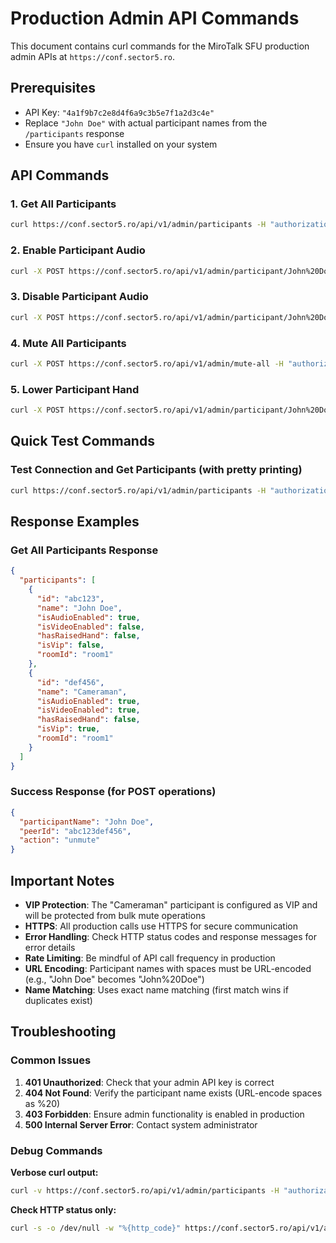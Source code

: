 # Production Admin API Commands

This document contains curl commands for the MiroTalk SFU production admin APIs at `https://conf.sector5.ro`.

## Prerequisites

- API Key: `"4a1f9b7c2e8d4f6a9c3b5e7f1a2d3c4e"`
- Replace `"John Doe"` with actual participant names from the `/participants` response
- Ensure you have `curl` installed on your system

## API Commands

### 1. Get All Participants

```bash
curl https://conf.sector5.ro/api/v1/admin/participants -H "authorization: 4a1f9b7c2e8d4f6a9c3b5e7f1a2d3c4e"
```

### 2. Enable Participant Audio

```bash
curl -X POST https://conf.sector5.ro/api/v1/admin/participant/John%20Doe/enable-audio -H "authorization: 4a1f9b7c2e8d4f6a9c3b5e7f1a2d3c4e"
```

### 3. Disable Participant Audio

```bash
curl -X POST https://conf.sector5.ro/api/v1/admin/participant/John%20Doe/disable-audio -H "authorization: 4a1f9b7c2e8d4f6a9c3b5e7f1a2d3c4e"
```

### 4. Mute All Participants

```bash
curl -X POST https://conf.sector5.ro/api/v1/admin/mute-all -H "authorization: 4a1f9b7c2e8d4f6a9c3b5e7f1a2d3c4e"
```

### 5. Lower Participant Hand

```bash
curl -X POST https://conf.sector5.ro/api/v1/admin/participant/John%20Doe/lower-hand -H "authorization: 4a1f9b7c2e8d4f6a9c3b5e7f1a2d3c4e"
```

## Quick Test Commands

### Test Connection and Get Participants (with pretty printing)

```bash
curl https://conf.sector5.ro/api/v1/admin/participants -H "authorization: 4a1f9b7c2e8d4f6a9c3b5e7f1a2d3c4e" | jq '.'
```

## Response Examples

### Get All Participants Response

```json
{
  "participants": [
    {
      "id": "abc123",
      "name": "John Doe",
      "isAudioEnabled": true,
      "isVideoEnabled": false,
      "hasRaisedHand": false,
      "isVip": false,
      "roomId": "room1"
    },
    {
      "id": "def456",
      "name": "Cameraman",
      "isAudioEnabled": true,
      "isVideoEnabled": true,
      "hasRaisedHand": false,
      "isVip": true,
      "roomId": "room1"
    }
  ]
}
```

### Success Response (for POST operations)

```json
{
  "participantName": "John Doe",
  "peerId": "abc123def456",
  "action": "unmute"
}
```

## Important Notes

- **VIP Protection**: The "Cameraman" participant is configured as VIP and will be protected from bulk mute operations
- **HTTPS**: All production calls use HTTPS for secure communication
- **Error Handling**: Check HTTP status codes and response messages for error details
- **Rate Limiting**: Be mindful of API call frequency in production
- **URL Encoding**: Participant names with spaces must be URL-encoded (e.g., "John Doe" becomes "John%20Doe")
- **Name Matching**: Uses exact name matching (first match wins if duplicates exist)

## Troubleshooting

### Common Issues

1. **401 Unauthorized**: Check that your admin API key is correct
2. **404 Not Found**: Verify the participant name exists (URL-encode spaces as %20)
3. **403 Forbidden**: Ensure admin functionality is enabled in production
4. **500 Internal Server Error**: Contact system administrator

### Debug Commands

**Verbose curl output:**

```bash
curl -v https://conf.sector5.ro/api/v1/admin/participants -H "authorization: 4a1f9b7c2e8d4f6a9c3b5e7f1a2d3c4e"
```

**Check HTTP status only:**

```bash
curl -s -o /dev/null -w "%{http_code}" https://conf.sector5.ro/api/v1/admin/participants -H "authorization: 4a1f9b7c2e8d4f6a9c3b5e7f1a2d3c4e"
```
